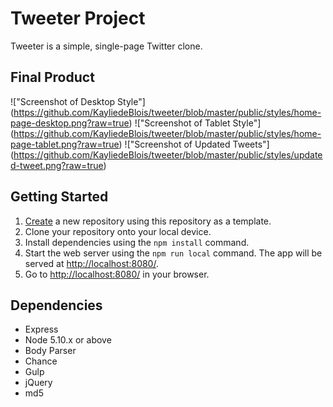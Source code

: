 # Tweeter Project

Tweeter is a simple, single-page Twitter clone.

## Final Product 
!["Screenshot of Desktop Style"] (https://github.com/KayliedeBlois/tweeter/blob/master/public/styles/home-page-desktop.png?raw=true)
!["Screenshot of Tablet Style"] (https://github.com/KayliedeBlois/tweeter/blob/master/public/styles/home-page-tablet.png?raw=true)
!["Screenshot of Updated Tweets"] (https://github.com/KayliedeBlois/tweeter/blob/master/public/styles/updated-tweet.png?raw=true)

## Getting Started

1. [Create](https://docs.github.com/en/repositories/creating-and-managing-repositories/creating-a-repository-from-a-template) a new repository using this repository as a template.
2. Clone your repository onto your local device.
3. Install dependencies using the `npm install` command.
3. Start the web server using the `npm run local` command. The app will be served at <http://localhost:8080/>.
4. Go to <http://localhost:8080/> in your browser.

## Dependencies

- Express
- Node 5.10.x or above
- Body Parser
- Chance
- Gulp 
- jQuery
- md5